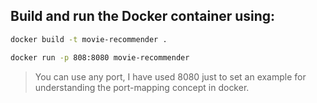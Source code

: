 ## Build and run the Docker container using:

```bash
docker build -t movie-recommender .

docker run -p 808:8080 movie-recommender 
```

> You can use any port, I have used 8080 just to set an example for understanding the port-mapping concept in docker.
